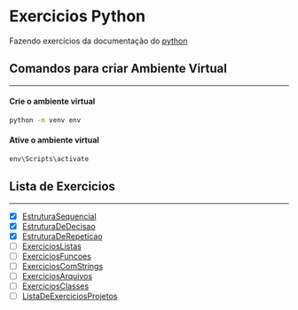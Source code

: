 # Exercicios Python
Fazendo exercícios da documentação do [python](https://wiki.python.org.br/ListaDeExercicios)

## Comandos para criar Ambiente Virtual
---
#### Crie o ambiente virtual
```cmd
python -m venv env
```
#### Ative o ambiente virtual
```cmd
env\Scripts\activate
```

## Lista de Exercicios
---
- [x] [EstruturaSequencial](https://wiki.python.org.br/EstruturaSequencial)
- [X] [EstruturaDeDecisao](https://wiki.python.org.br/EstruturaDeDecisao)
- [X] [EstruturaDeRepeticao](https://wiki.python.org.br/EstruturaDeRepeticao)
- [ ] [ExerciciosListas](https://wiki.python.org.br/ExerciciosListas)
- [ ] [ExerciciosFuncoes](https://wiki.python.org.br/ExerciciosFuncoes)
- [ ] [ExerciciosComStrings](https://wiki.python.org.br/ExerciciosComStrings)
- [ ] [ExerciciosArquivos](https://wiki.python.org.br/ExerciciosArquivos)
- [ ] [ExerciciosClasses](https://wiki.python.org.br/ExerciciosClasses)
- [ ] [ListaDeExerciciosProjetos](https://wiki.python.org.br/ListaDeExerciciosProjetos)
